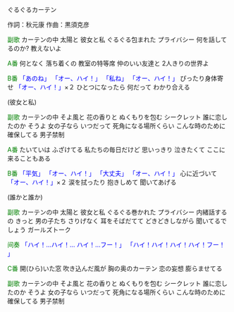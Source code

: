 ぐるぐるカーテン

作詞：秋元康
作曲：黒須克彦

<font color=green>副歌</font>
カーテンの中
太陽と
彼女と私
ぐるぐる包まれた
プライバシー
何を話してるのか?
教えないよ

<font color=green>A番</font>
何となく
落ち着くの
教室の特等席
仲のいい友達と
2人きりの世界よ

<font color=green>B番</font>
<font color=blue>「あのね」</font> <font color=blue>「オー、ハイ！」</font>
<font color=blue>「私ね」</font> <font color=blue>「オー、ハイ！」</font>
ぴったり身体寄せ <font color=blue>「オー、ハイ！」</font>×２ 
ひとつになったら
何だって
わかり合える

(彼女と私)

<font color=green>副歌</font>
カーテンの中
そよ風と
花の香りと
ぬくもりを包む
シークレット
誰に恋したのか
そうよ
女の子なら
いつだって
死角になる場所くらい
こんな時のために
確保してる
男子禁制

<font color=green>A番</font>
たいていは
ふざけてる
私たちの毎日だけど
思いっきり
泣きたくて
ここに来ることもある

<font color=green>B番</font>
<font color=blue>「平気」</font> <font color=blue>「オー、ハイ！」</font>
<font color=blue>「大丈夫」</font> <font color=blue>「オー、ハイ！」</font>
心に近づいて <font color=blue>「オー、ハイ！」</font>×２ 
涙を拭ったり
抱きしめて
聞いてあげる

(誰かと誰か)

<font color=green>副歌</font>
カーテンの中
太陽と
彼女と私
ぐるぐる巻かれた
プライバシー
内緒話するの
きっと
男の子たち
さりげなく
耳をそばだてて
どきどきしながら
聞いてるでしょう
ガールズトーク

<font color=green>间奏</font>
<font color=blue>「ハイ！...ハイ！... ハイ！...フー！」</font>
<font color=blue>「ハイ！ハイ！ハイ！ハイ！フー！ 」</font>

<font color=green>C番</font>
開(ひら)いた窓
吹き込んだ風が
胸の奥のカーテン
恋の妄想
膨らませてる

<font color=green>副歌</font>
カーテンの中
そよ風と
花の香りと
ぬくもりを包む
シークレット
誰に恋したのか
そうよ
女の子なら
いつだって
死角になる場所くらい
こんな時のために
確保してる
男子禁制
